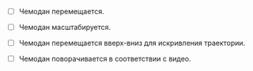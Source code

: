 - [ ] Чемодан перемещается.
- [ ] Чемодан масштабируется.
- [ ] Чемодан перемещается вверх-вниз для искривления траектории.
- [ ] Чемодан поворачивается в соответствии с видео.

